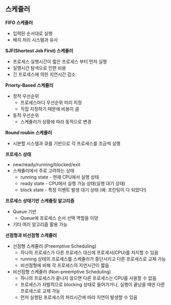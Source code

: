 ## 스케쥴러

**FIFO 스케쥴러**

- 입력된 순서대로 실행
- 배치 처리 시스템과 유사

**SJF(Shortest Job First) 스케쥴러**

- 프로세스 실행시간이 짧은 프로세스 부터 먼저 실행
- 실행시간 탐색으로 인한 비용
- 긴 프로세스에 의한 지연시간 감소

**Priorty-Based 스케쥴러**

- 정적 우선순위
    - 프로세스마다 우선순위 미리 지정
    - 직접 지정하기 때문에 비용이 큼
- 동적 우선순위
    - 스케쥴러가 상황에 따라 동적으로 변경

**Round roubin 스케쥴러**

- 시분할 시스템과 큐를 기반으로 각 프로세스를 조금씩 실행

**프로세스 상태**

- new/ready/running/blocked/exit
- 스케쥴러에서 주로 고려하는 상태
    - running state - 현재 CPU에서 실행 상태
    - ready state - CPU에서 실행 가능 상태(실행 대기 상태)
    - block state - 특정 이벤트 발생 대기 상태 (예: 프린팅이 다 되었다!)

**프로세스 상태기반 스케쥴링 알고리즘**

- Queue 기반
    - Queue에 프로세스 순서 선택 역할을 이양
- 기타 여러 알고리즘 활용 가능

**선점형과 비선점형 스케쥴러**

- 선점형 스케쥴러 (Preemptive Scheduling)
    - 하나의 프로세스가 다른 프로세스 대신에 프로세서(CPU)를 차지할 수 있음
    - running 상태의 프로세스를 스케쥴러가 중단시키고 다른 프로세스로 교체 가능
    - 비선점형에 비해 각 프로세스의 지연시간이 짧음
- 비선점형 스케쥴러 (Non-preemptive Scheduling)
    - 하나의 프로세스가 끝나지 않으면 다른 프로세스는 CPU를 사용할 수 없음
    - 프로세스가 자발적으로 blocking 상태로 들어가거나, 실행이 끝났을 때만 다른 프로세스로 교체 가능
    - 먼저 실행된 프로세스의 처리시간에 따라 지연이 발생할 수 있음